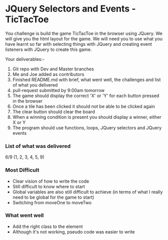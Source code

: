 # JQuery Selectors and Events - TicTacToe

You challenge is build the game TicTacToe in the browser using JQuery. We will give you the html layout for the game. We will need you to use what you have learnt so far with selecting things with JQuery and creating event listeners with JQuery to create this game.

Your deliverables:-

1) Git repo with Dev and Master branches
2) Me and Joe added as contributors
3) Finished README.md with brief, what went well, the challenges and list of what you delivered
4) pull-request submitted by 9:00am tomorrow
5) The game should display the correct 'X' or 'Y' for each button pressed in the browser
6) Once a tile has been clicked it should not be able to be clicked again
7) The clear button should clear the board
8) When a winning condition is present you should display a winner, either X or Y
9) The program should use functions, loops, JQuery selectors and JQuery events

### List of what was delivered
6/9 (1, 2, 3, 4, 5, 9)

### Most Difficult
* Clear vision of how to write the code
* Still difficult to know where to start
* Global variables are also still difficult to achieve (in terms of what I really need to be global for the game to start)
* Switching from moveOne to moveTwo

### What went well
* Add the right class to the element
* Although it's not working, pseudo code was easier to write
